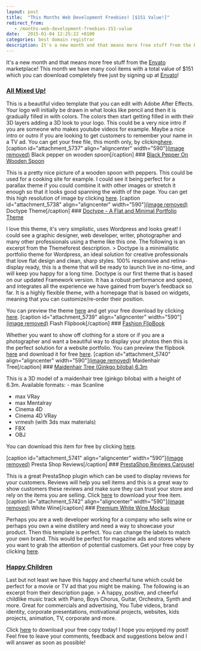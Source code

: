 ```yaml
---
layout: post
title:  "This Months Web Development Freebies! [$151 Value!]"
redirect_from:
   - /months-web-development-freebies-151-value
date:   2015-01-04 12:25:22 +0100
categories: best domain registrar
description: It's a new month and that means more free stuff from the Envato marketpl...
---
```


It's a new month and that means more free stuff from the [Envato](http://anve.to/hEXRF "Envato Marketplace") marketplace! This month we have many cool items with a total value of $151 which you can download completely free just by signing up at [Envato](http://anve.to/hEXRF "Envato Marketplace")!

### [All Mixed Up!](http://anve.to/FF676 "All Mixed Up Video Template")

 This is a beautiful video template that you can edit with Adobe After Effects. Your logo will initially be drawn in what looks like pencil and then it is gradually filled in with colors. The colors then start getting filled in with their 3D layers adding a 3D look to your logo. This could be a very nice intro if you are someone who makes youtube videos for example. Maybe a nice intro or outro if you are looking to get customers to remember your name in a TV ad. You can get your free file, this month only, by clicking[here](http://anve.to/FF676 "All Mixed Up Video Template"). \[caption id="attachment\_5737" align="aligncenter" width="590"\][(image removed)](http://anve.to/Xgsrd "Black Pepper On Wooden Spoon") Black pepper on wooden spoon\[/caption\] ### [Black Pepper On Wooden Spoon](http://anve.to/Xgsrd "Black Pepper On Wooden Spoon")

 This is a pretty nice picture of a wooden spoon with peppers. This could be used for a cooking site for example. I could see it being perfect for a parallax theme if you could combine it with other images or stretch it enough so that it looks good spanning the width of the page. You can get this high resolution of image by clicking [here](http://anve.to/Xgsrd "Black Pepper On Wooden Spoon"). \[caption id="attachment\_5738" align="aligncenter" width="590"\][(image removed)](http://anve.to/TMIQe "Doctype - A Flat and Minimal Portfolio Theme") Doctype Theme\[/caption\] ### [Doctype - A Flat and Minimal Portfolio Theme](http://anve.to/TMIQe "Doctype - A Flat and Minimal Portfolio Theme")

 I love this theme, it's very simplistic, uses Wordpress and looks great! I could see a graphic designer, web developer, writer, photographer and many other professionals using a theme like this one. The following is an excerpt from the Themeforest description. > Doctype is a minimalistic portfolio theme for Wordpress, an ideal solution for creative professionals that love flat design and clean, sharp styles. 100% responsive and retina-display ready, this is a theme that will be ready to launch live in no-time, and will keep you happy for a long time. Doctype is our first theme that is based on our updated Framework version. It has a robust performance and speed, and integrates all the experience we have gained from buyer’s feedback so far. It is a highly flexible theme, with a homepage that is based on widgets, meaning that you can customize/re-order their position.

 You can preview the theme [here](http://anve.to/IV098 "Doctype Theme Preview") and get your free download by clicking [here](http://anve.to/TMIQe "Doctype - A Flat and Minimal Portfolio Theme"). \[caption id="attachment\_5739" align="aligncenter" width="590"\][(image removed)](http://anve.to/88ZQQ "Fashion FlipBook") Flash Flipbook\[/caption\] ### [Fashion FlipBook](http://anve.to/88ZQQ "Fashion FlipBook")

 Whether you want to show off clothing for a store or if you are a photographer and want a beautiful way to display your photos then this is the perfect solution for a website portfolio. You can preview the flipbook [here](http://anve.to/e0vJQ "Fashion FlipBook Preview") and download it for free [here](http://anve.to/88ZQQ "Fashion FlipBook"). \[caption id="attachment\_5740" align="aligncenter" width="590"\][(image removed)](http://anve.to/xSb1p "Maidenhair Tree (Ginkgo Biloba)") Maidenhair Tree\[/caption\] ### [Maidenhair Tree (Ginkgo biloba) 6.3m](http://anve.to/xSb1p "Maidenhair Tree (Ginkgo Biloba)")

 This is a 3D model of a maidenhair tree (ginkgo biloba) with a height of 6.3m. Available formats: - max Scanline
- max VRay
- max Mentalray
- Cinema 4D
- Cinema 4D VRay
- vrmesh (with 3ds max materials)
- FBX
- OBJ
 
 You can download this item for free by clicking [here](http://anve.to/xSb1p "Maidenhair Tree (Ginkgo Biloba)"). 

 

 \[caption id="attachment\_5741" align="aligncenter" width="590"\][(image removed)](http://anve.to/g7pRx "PrestaShop Reviews Carousel") Presta Shop Reviews\[/caption\] ### [PrestaShop Reviews Carousel](http://anve.to/g7pRx "PrestaShop Reviews Carousel")

 This is a great PrestaShop plugin which can be used to display reviews for your customers. Reviews will help you sell items and this is a great way to show customers these reviews and make sure they can trust your store and rely on the items you are selling. Click [here](http://anve.to/g7pRx "PrestaShop Reviews Carousel") to download your free item. \[caption id="attachment\_5742" align="aligncenter" width="590"\][(image removed)](http://anve.to/BHDA9 "Premium White Wine Mockup") White Wine\[/caption\] ### [Premium White Wine Mockup](http://anve.to/BHDA9 "Premium White Wine Mockup")

 Perhaps you are a web developer working for a company who sells wine or perhaps you own a wine distillery and need a way to showcase your product. Then this template is perfect. You can change the labels to match your own brand. This would be perfect for magazine ads and stores where you want to grab the attention of potential customers. Get your free copy by clicking [here](http://anve.to/BHDA9 "Premium White Wine Mockup"). 

### [Happy Children](http://anve.to/8vYRo "Happy Children")

 Last but not least we have this happy and cheerful tune which could be perfect for a movie or TV ad that you might be making. The following is an excerpt from their description page. > A happy, positive, and cheerful childlike music track with Piano, Boys Chorus, Guitar, Orchestra, Synth and more. Great for commercials and advertising, You Tube videos, brand identity, corporate presentations, motivational projects, websites, kids projects, animation, TV, corporate and more.

 Click [here](http://anve.to/8vYRo "Happy Children") to download your free copy today! I hope you enjoyed my post! Feel free to leave your comments, feedback and suggestions below and I will answer as soon as possible!